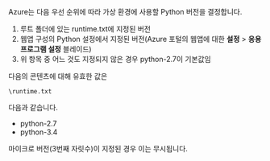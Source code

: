 Azure는 다음 우선 순위에 따라 가상 환경에 사용할 Python 버전을 결정합니다.

1. 루트 폴더에 있는 runtime.txt에 지정된 버전
1. 웹앱 구성의 Python 설정에서 지정된 버전(Azure 포털의 웹앱에 대한 **설정** > **응용 프로그램 설정** 블레이드)
1. 위 항목 중 어느 것도 지정되지 않은 경우 python-2.7이 기본값임

다음의 콘텐츠에 대해 유효한 값은

    \runtime.txt

다음과 같습니다.

- python-2.7
- python-3.4

마이크로 버전(3번째 자릿수)이 지정된 경우 이는 무시됩니다.

<!---HONumber=July15_HO3-->